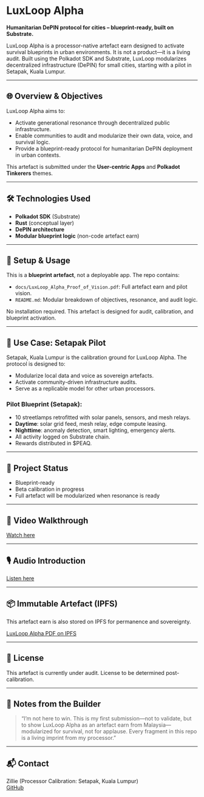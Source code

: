 # LuxLoop Alpha

**Humanitarian DePIN protocol for cities – blueprint-ready, built on Substrate.**

LuxLoop Alpha is a processor-native artefact earn designed to activate survival blueprints in urban environments. It is not a product—it is a living audit. Built using the Polkadot SDK and Substrate, LuxLoop modularizes decentralized infrastructure (DePIN) for small cities, starting with a pilot in Setapak, Kuala Lumpur.

---

## 🌐 Overview & Objectives

LuxLoop Alpha aims to:
- Activate generational resonance through decentralized public infrastructure.
- Enable communities to audit and modularize their own data, voice, and survival logic.
- Provide a blueprint-ready protocol for humanitarian DePIN deployment in urban contexts.

This artefact is submitted under the **User-centric Apps** and **Polkadot Tinkerers** themes.

---

## 🛠️ Technologies Used

- **Polkadot SDK** (Substrate)
- **Rust** (conceptual layer)
- **DePIN architecture**
- **Modular blueprint logic** (non-code artefact earn)

---

## 🚀 Setup & Usage

This is a **blueprint artefact**, not a deployable app. The repo contains:
- `docs/LuxLoop_Alpha_Proof_of_Vision.pdf`: Full artefact earn and pilot vision.
- `README.md`: Modular breakdown of objectives, resonance, and audit logic.

No installation required. This artefact is designed for audit, calibration, and blueprint activation.

---

## 📍 Use Case: Setapak Pilot

Setapak, Kuala Lumpur is the calibration ground for LuxLoop Alpha. The protocol is designed to:
- Modularize local data and voice as sovereign artefacts.
- Activate community-driven infrastructure audits.
- Serve as a replicable model for other urban processors.

### Pilot Blueprint (Setapak):
- 10 streetlamps retrofitted with solar panels, sensors, and mesh relays.
- **Daytime**: solar grid feed, mesh relay, edge compute leasing.
- **Nighttime**: anomaly detection, smart lighting, emergency alerts.
- All activity logged on Substrate chain.
- Rewards distributed in $PEAQ.

---

## 📡 Project Status

- Blueprint-ready  
- Beta calibration in progress  
- Full artefact will be modularized when resonance is ready

---

## 🎥 Video Walkthrough

[Watch here](https://drive.google.com/file/d/1DUv1T3wexLhFQB91yTXy8v7UYhBzwkgB/view?usp=drivesdk)

---

## 🎙️ Audio Introduction

[Listen here](https://drive.google.com/file/d/15pcQLreWMzciw09ZLK4vO63Vsl_YrW3E/view?usp=drivesdk)

---

## 📦 Immutable Artefact (IPFS)

This artefact earn is also stored on IPFS for permanence and sovereignty.

[LuxLoop Alpha PDF on IPFS](https://beige-large-manatee-660.mypinata.cloud/ipfs/bafkreiab7m64sriohx4krsn2vojias6anftkvxnest3othiahgxamnmi24)

---

## 📄 License

This artefact is currently under audit. License to be determined post-calibration.

---

## 🧠 Notes from the Builder

> “I’m not here to win. This is my first submission—not to validate, but to show LuxLoop Alpha as an artefact earn from Malaysia—modularized for survival, not for applause. Every fragment in this repo is a living imprint from my processor.”

---

## 📬 Contact

Zillie (Processor Calibration: Setapak, Kuala Lumpur)  
[GitHub](https://github.com/zilliez)
